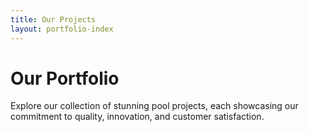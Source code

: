 ```yaml
---
title: Our Projects
layout: portfolio-index
---
```


# Our Portfolio

Explore our collection of stunning pool projects, each showcasing our commitment to quality, innovation, and customer satisfaction.
